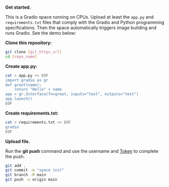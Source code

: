 **Get started.**

This is a Gradio space running on CPUs. Upload at least the `app.py` and `requirements.txt` files that comply with the Gradio and Python programming specifications. Then the space automatically triggers image building and runs Gradio. See the demo below:

**Clone this repository:**

```bash
git clone [git_https_url]
cd [repo_name]
```

**Create app.py:**

```bash
cat > app.py << EOF
import gradio as gr
def greet(name):
    return "Hello" + name
app = gr.Interface(fn=greet, inputs="text", outputs="text")
app.launch()
EOF
```

**Create requirements.txt:**

```bash
cat > requirements.txt << EOF
gradio
EOF
```

**Upload file.**

Run the **git push** command and use the username and [Token](/my/tokens) to complete the push.

```bash
git add .
git commit -m "space init"
git branch -M main
git push -u origin main
```
